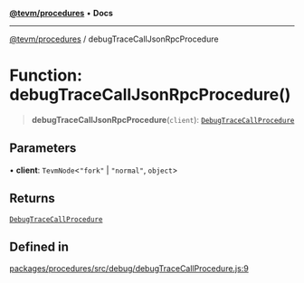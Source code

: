 [**@tevm/procedures**](../README.md) • **Docs**

***

[@tevm/procedures](../globals.md) / debugTraceCallJsonRpcProcedure

# Function: debugTraceCallJsonRpcProcedure()

> **debugTraceCallJsonRpcProcedure**(`client`): [`DebugTraceCallProcedure`](../type-aliases/DebugTraceCallProcedure.md)

## Parameters

• **client**: `TevmNode`\<`"fork"` \| `"normal"`, `object`\>

## Returns

[`DebugTraceCallProcedure`](../type-aliases/DebugTraceCallProcedure.md)

## Defined in

[packages/procedures/src/debug/debugTraceCallProcedure.js:9](https://github.com/evmts/tevm-monorepo/blob/main/packages/procedures/src/debug/debugTraceCallProcedure.js#L9)
